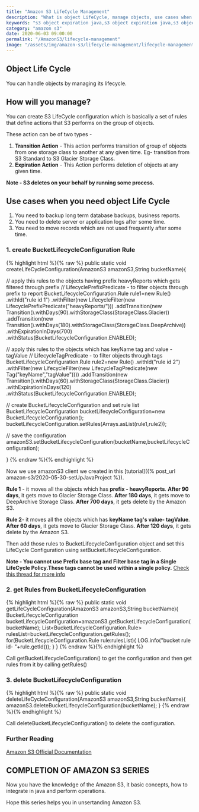 ```yaml
---
title: "Amazon S3 LifeCycle Management"
description: "What is object LifeCycle, manage objects, use cases when you need object life cycle and how to manage objects using java sdk."
keywords: "s3 object expiration java,s3 object expiration java,s3 object expiration java,set lifecycle policy,aws s3 lifecycle example,get-bucket-lifecycle-configuration,s3 object lifecycle java"
category: "amazon s3"
date: 2020-06-03 09:00:00
permalink: "/AmazonS3/lifecycle-management"
image: "/assets/img/amazon-s3/lifecycle-management/lifecycle-management.jpg"
---
```

## Object Life Cycle
You can handle objects by managing its lifecycle.
## How will you manage?
You can create S3 LifeCycle configuration which is basically a set of rules that define actions that S3 performs on the group of objects.

These action can be of two types -
1. **Transition Action** -
This action performs transition of group of objects from one storage class to another at any given time.
Eg- transition from S3 Standard to S3 Glacier Storage Class.
2. **Expiration Action** -
This Action performs deletion of objects at any given time.

**Note - S3 deletes on your behalf by running some process.**

## Use cases when you need object Life Cycle

1. You need to backup long term database backups, business reports.
2. You need to delete server or application logs after some time.
3. You need to move records which are not used frequently after some time.

### 1. create BucketLifecycleConfiguration Rule
{% highlight html %}{% raw %}
public static void createLifeCycleConfiguration(AmazonS3 amazonS3,String bucketName){

  // apply this rules to the objects having prefix heavyReports which gets filtered through prefix
  // LifecyclePrefixPredicate - to filter objects through prefix to report
  BucketLifecycleConfiguration.Rule rule1=new Rule()
      .withId("rule id 1")
      .withFilter(new LifecycleFilter(new LifecyclePrefixPredicate("heavyReports/")))
      .addTransition(new Transition().withDays(90).withStorageClass(StorageClass.Glacier))
      .addTransition(new Transition().withDays(180).withStorageClass(StorageClass.DeepArchive))
      .withExpirationInDays(700)
      .withStatus(BucketLifecycleConfiguration.ENABLED);


  // apply this rules to the objects which has keyName tag and value - tagValue
  // LifecycleTagPredicate - to filter objects through tags
  BucketLifecycleConfiguration.Rule rule2=new Rule()
      .withId("rule id 2")
      .withFilter(new LifecycleFilter(new LifecycleTagPredicate(new Tag("keyName","tagValue"))))
      .addTransition(new Transition().withDays(60).withStorageClass(StorageClass.Glacier))
      .withExpirationInDays(120)
      .withStatus(BucketLifecycleConfiguration.ENABLED);

  // create BucketLifecycleConfiguration and set rule list
  BucketLifecycleConfiguration bucketLifecycleConfiguration=new BucketLifecycleConfiguration();
  bucketLifecycleConfiguration.setRules(Arrays.asList(rule1,rule2));

  // save the configuration
  amazonS3.setBucketLifecycleConfiguration(bucketName,bucketLifecycleConfiguration);

}
{% endraw %}{% endhighlight %}

Now we use amazonS3 client we created in this [tutorial]({% post_url amazon-s3/2020-05-30-setUpJavaProject %}).

**Rule 1** - it moves all the objects which has **prefix - heavyReports**. **After 90 days**, it gets move to Glacier Storage Class. **After 180 days**, it gets move to DeepArchive Storage Class. **After 700 days**, it gets delete by the Amazon S3.

**Rule 2**- it moves all the objects which has **keyName tag's value- tagValue**. **After 60 days**, it gets move to Glacier Storage Class. **After 120 days**, it gets delete by the Amazon S3.

Then add those rules to BucketLifecycleConfiguration object and set this LifeCycle Configuration using setBucketLifecycleConfiguration.

**Note - You cannot use Prefix base tag and Filter base tag in a Single LifeCycle Policy.These tags cannot be used within a single policy.**
<a href="https://forums.aws.amazon.com/thread.jspa?threadID=266960">Check this thread for more info</a>

### 2. get Rules from BucketLifecycleConfiguration

{% highlight html %}{% raw %}
public static void getLifeCycleConfiguration(AmazonS3 amazonS3,String bucketName){
    BucketLifecycleConfiguration bucketLifecycleConfiguration=amazonS3.getBucketLifecycleConfiguration(bucketName);
    List<BucketLifecycleConfiguration.Rule> rulesList=bucketLifecycleConfiguration.getRules();
    for(BucketLifecycleConfiguration.Rule rule:rulesList){
      LOG.info("bucket rule id- "+rule.getId());
    }
  }
{% endraw %}{% endhighlight %}

Call getBucketLifecycleConfiguration() to get the configuration and then get rules from it by calling getRules()

### 3. delete BucketLifecycleConfiguration

{% highlight html %}{% raw %}
public static void deleteLifeCycleConfiguration(AmazonS3 amazonS3,String bucketName){
    amazonS3.deleteBucketLifecycleConfiguration(bucketName);
  }
{% endraw %}{% endhighlight %}

Call deleteBucketLifecycleConfiguration() to delete the configuration.

### Further Reading

<a href="https://docs.aws.amazon.com/s3/index.html">Amazon S3 Official Documentation</a>

## COMPLETION OF AMAZON S3 SERIES

Now you have the knowledge of the Amazon S3, it basic concepts, how to integrate in java and perform operations.

Hope this series helps you in unsertanding Amazon S3.
